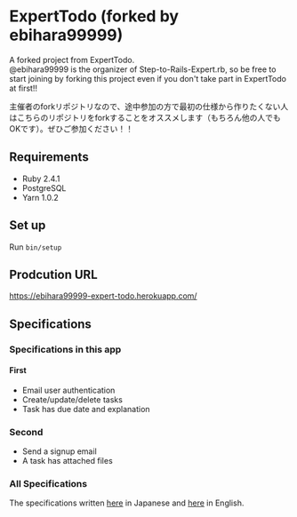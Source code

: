 # ExpertTodo (forked by ebihara99999)
A forked project from ExpertTodo.  
@ebihara99999 is the organizer of Step-to-Rails-Expert.rb, so be free to start joining by forking this project even if you don't take part in ExpertTodo at first!!

主催者のforkリポジトリなので、途中参加の方で最初の仕様から作りたくない人はこちらのリポジトリをforkすることをオススメします（もちろん他の人でもOKです）。ぜひご参加ください！！

## Requirements
- Ruby 2.4.1
- PostgreSQL
- Yarn 1.0.2

## Set up
Run `bin/setup`

## Prodcution URL
https://ebihara99999-expert-todo.herokuapp.com/

## Specifications
### Specifications in this app
#### First
- Email user authentication
- Create/update/delete tasks
- Task has due date and explanation

### Second
- Send a signup email
- A task has attached files

### All Specifications
The specifications written [here](https://github.com/Step-to-Rails-Expert-rb/expert-todo#仕様) in Japanese and [here](https://github.com/Step-to-Rails-Expert-rb/expert-todo/blob/master/docs/README.en.md#specifications) in English.